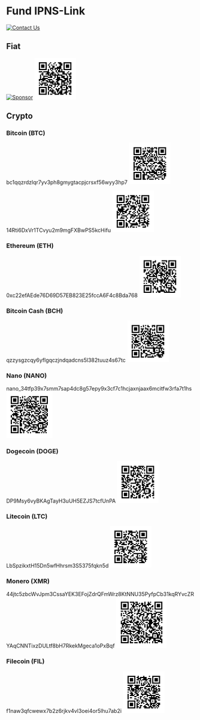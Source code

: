 # Fund IPNS-Link

[![Contact Us](https://img.shields.io/badge/Email-contact%40ipns.live-blue)](mailto:contact@ipns.live) 



## Fiat

[![Sponsor](https://www.buymeacoffee.com/assets/img/custom_images/yellow_img.png)](https://buymeacoffee.com/SomajitDey) ![BMC-QR](/qr_codes/bmc_QR.png)



## Crypto



### Bitcoin (BTC)

bc1qqzrdzlqr7yv3ph8gmygtacpjcrsxf56wyy3hp7 ![img](qr_codes/bc1qqzrdzlqr7yv3ph8gmygtacpjcrsxf56wyy3hp7.png) 

14Rti6DxVr1TCvyu2m9mgFXBwPS5kcHifu ![img](qr_codes/14Rti6DxVr1TCvyu2m9mgFXBwPS5kcHifu.png) 



### Ethereum (ETH)

0xc22efAEde76D69D57EB823E25fccA6F4c8Bda768 ![img](qr_codes/0xc22efAEde76D69D57EB823E25fccA6F4c8Bda768.png) 



### Bitcoin Cash (BCH)

qzzysgzcqy6yflgqczjndqadcns5l382tuuz4s67tc ![img](qr_codes/qzzysgzcqy6yflgqczjndqadcns5l382tuuz4s67tc.png) 



### Nano (NANO)

nano_34tfp39x7smm7sap4dc8g57epy9x3cf7c1hcjaxnjaax6mcitfw3rfa7t1hs ![img](qr_codes/nano_34tfp39x7smm7sap4dc8g57epy9x3cf7c1hcjaxnjaax6mcitfw3rfa7t1hs.png)



### Dogecoin (DOGE)

DP9Msy6vyBKAgTayH3uUH5EZJS7tcfUnPA ![img](qr_codes/DP9Msy6vyBKAgTayH3uUH5EZJS7tcfUnPA.png) 



### Litecoin (LTC)

LbSpzikxtH15Dn5wfHhrsm3S5375fqkn5d ![img](qr_codes/LbSpzikxtH15Dn5wfHhrsm3S5375fqkn5d.png)



### Monero (XMR)

44jtc5zbcWvJpm3CssaYEK3EFojZdrQFmWrz8KtNNU35PyfpCb31kqRYvcZRYAqCNNTixzDULtf8bH7RkekMgeca1oPxBqf ![img](qr_codes/44jtc5zbcWvJpm3CssaYEK3EFojZdrQFmWrz8KtNNU35PyfpCb31kqRYvcZRYAqCNNTixzDULtf8bH7RkekMgeca1oPxBqf.png) 



### Filecoin (FIL)

f1naw3qfcwewx7b2z6rjkv4vl3oei4or5lhu7ab2i ![img](qr_codes/f1naw3qfcwewx7b2z6rjkv4vl3oei4or5lhu7ab2i.png) 



